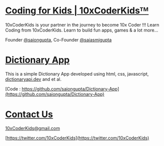 # [Coding for Kids | 10xCoderKidsᵀᴹ](https://www.10xcoderkids.com/)

10xCoderKids is your partner in the journey to become 10x Coder !!! Learn Coding from 10xCoderKids. Learn to build fun apps, games & a lot more...

Founder [@saiongupta](https://twitter.com/saiongupta), Co-Founder [@saiasmigupta](https://twitter.com/saiasmigupta)

# [Dictionary App](https://github.com/saiongupta/Dictionary-App)

This is a simple Dictionary App developed using html, css, javascript, [dictionaryapi.dev](https://dictionaryapi.dev/) and et al.

[Code : https://github.com/saiongupta/Dictionary-App](https://github.com/saiongupta/Dictionary-App)

# [Contact Us](mailto:10xCoderKids@gmail.com)

[10xCoderKids@gmail.com](mailto:10xCoderKids@gmail.com)

[https://twitter.com/10xCoderKids](https://twitter.com/10xCoderKids)
